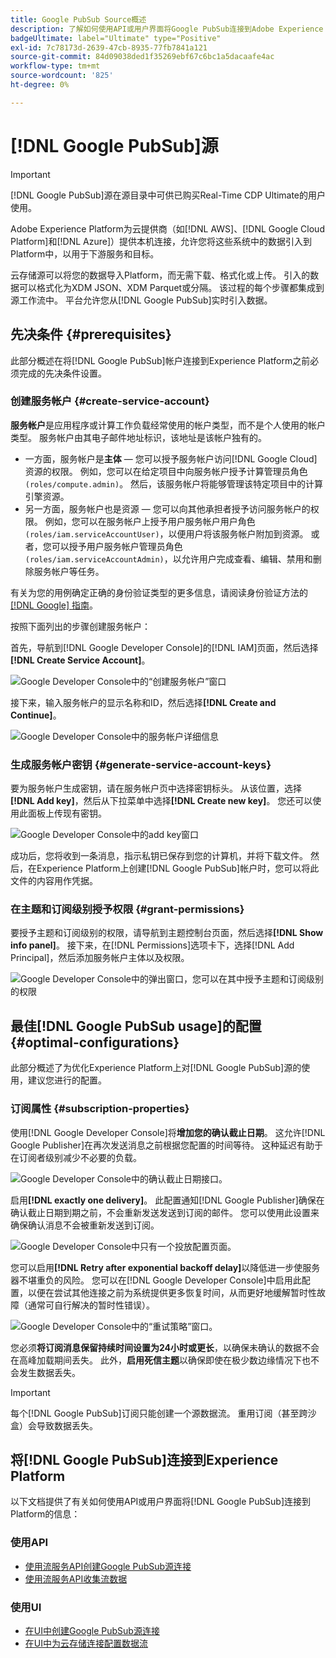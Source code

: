 ```yaml
---
title: Google PubSub Source概述
description: 了解如何使用API或用户界面将Google PubSub连接到Adobe Experience Platform。
badgeUltimate: label="Ultimate" type="Positive"
exl-id: 7c78173d-2639-47cb-8935-77fb7841a121
source-git-commit: 84d09038ded1f35269ebf67c6bc1a5dacaafe4ac
workflow-type: tm+mt
source-wordcount: '825'
ht-degree: 0%

---
```


# [!DNL Google PubSub]源

>[!IMPORTANT]
>
>[!DNL Google PubSub]源在源目录中可供已购买Real-Time CDP Ultimate的用户使用。

Adobe Experience Platform为云提供商（如[!DNL AWS]、[!DNL Google Cloud Platform]和[!DNL Azure]）提供本机连接，允许您将这些系统中的数据引入到Platform中，以用于下游服务和目标。

云存储源可以将您的数据导入Platform，而无需下载、格式化或上传。 引入的数据可以格式化为XDM JSON、XDM Parquet或分隔。 该过程的每个步骤都集成到源工作流中。 平台允许您从[!DNL Google PubSub]实时引入数据。

## 先决条件 {#prerequisites}

此部分概述在将[!DNL Google PubSub]帐户连接到Experience Platform之前必须完成的先决条件设置。

### 创建服务帐户 {#create-service-account}

**服务帐户**&#x200B;是应用程序或计算工作负载经常使用的帐户类型，而不是个人使用的帐户类型。 服务帐户由其电子邮件地址标识，该地址是该帐户独有的。

* 一方面，服务帐户是&#x200B;**主体** — 您可以授予服务帐户访问[!DNL Google Cloud]资源的权限。 例如，您可以在给定项目中向服务帐户授予计算管理员角色`(roles/compute.admin)`。 然后，该服务帐户将能够管理该特定项目中的计算引擎资源。
* 另一方面，服务帐户也是资源 — 您可以向其他承担者授予访问服务帐户的权限。 例如，您可以在服务帐户上授予用户服务帐户用户角色`(roles/iam.serviceAccountUser)`，以便用户将该服务帐户附加到资源。 或者，您可以授予用户服务帐户管理员角色`(roles/iam.serviceAccountAdmin)`，以允许用户完成查看、编辑、禁用和删除服务帐户等任务。

有关为您的用例确定正确的身份验证类型的更多信息，请阅读身份验证方法的[[!DNL Google] 指南](https://cloud.google.com/docs/authentication)。

按照下面列出的步骤创建服务帐户：

首先，导航到[!DNL Google Developer Console]的[!DNL IAM]页面，然后选择&#x200B;**[!DNL Create Service Account]**。

![Google Developer Console中的“创建服务帐户”窗口](../../images/tutorials/create/google-pubsub/create-service-account.png)

接下来，输入服务帐户的显示名称和ID，然后选择&#x200B;**[!DNL Create and Continue]**。

![Google Developer Console中的服务帐户详细信息](../../images/tutorials/create/google-pubsub/service-account-details.png)

### 生成服务帐户密钥 {#generate-service-account-keys}

要为服务帐户生成密钥，请在服务帐户页中选择密钥标头。 从该位置，选择&#x200B;**[!DNL Add key]**，然后从下拉菜单中选择&#x200B;**[!DNL Create new key]**。 您还可以使用此面板上传现有密钥。

![Google Developer Console中的add key窗口](../../images/tutorials/create/google-pubsub/add-key.png)

成功后，您将收到一条消息，指示私钥已保存到您的计算机，并将下载文件。 然后，在Experience Platform上创建[!DNL Google PubSub]帐户时，您可以将此文件的内容用作凭据。

### 在主题和订阅级别授予权限 {#grant-permissions}

要授予主题和订阅级别的权限，请导航到主题控制台页面，然后选择&#x200B;**[!DNL Show info panel]**。 接下来，在[!DNL Permissions]选项卡下，选择[!DNL Add Principal]，然后添加服务帐户主体以及权限。

![Google Developer Console中的弹出窗口，您可以在其中授予主题和订阅级别的权限](../../images/tutorials/create/google-pubsub/add-principal.png)

## 最佳[!DNL Google PubSub usage]的配置 {#optimal-configurations}

此部分概述了为优化Experience Platform上对[!DNL Google PubSub]源的使用，建议您进行的配置。

### 订阅属性 {#subscription-properties}

使用[!DNL Google Developer Console]将&#x200B;**增加您的确认截止日期**。 这允许[!DNL Google Publisher]在再次发送消息之前根据您配置的时间等待。 这种延迟有助于在订阅者级别减少不必要的负载。

![Google Developer Console中的确认截止日期接口。](../../images/tutorials/create/google-pubsub/acknowledgement-deadline.png)

启用&#x200B;**[!DNL exactly one delivery]**。 此配置通知[!DNL Google Publisher]确保在确认截止日期到期之前，不会重新发送发送到订阅的邮件。 您可以使用此设置来确保确认消息不会被重新发送到订阅。

![Google Developer Console中只有一个投放配置页面。](../../images/tutorials/create/google-pubsub/exactly-one-delivery.png)

您可以启用&#x200B;**[!DNL Retry after exponential backoff delay]**&#x200B;以降低进一步使服务器不堪重负的风险。 您可以在[!DNL Google Developer Console]中启用此配置，以便在尝试其他连接之前为系统提供更多恢复时间，从而更好地缓解暂时性故障（通常可自行解决的暂时性错误）。

![Google Developer Console中的“重试策略”窗口。](../../images/tutorials/create/google-pubsub/retry-policy.png)

您必须&#x200B;**将订阅消息保留持续时间设置为24小时或更长**，以确保未确认的数据不会在高峰加载期间丢失。 此外，**启用死信主题**&#x200B;以确保即使在极少数边缘情况下也不会发生数据丢失。

>[!IMPORTANT]
>
>每个[!DNL Google PubSub]订阅只能创建一个源数据流。 重用订阅（甚至跨沙盒）会导致数据丢失。

## 将[!DNL Google PubSub]连接到Experience Platform

以下文档提供了有关如何使用API或用户界面将[!DNL Google PubSub]连接到Platform的信息：

### 使用API

* [使用流服务API创建Google PubSub源连接](../../tutorials/api/create/cloud-storage/google-pubsub.md)
* [使用流服务API收集流数据](../../tutorials/api/collect/streaming.md)

### 使用UI

* [在UI中创建Google PubSub源连接](../../tutorials/ui/create/cloud-storage/google-pubsub.md)
* [在UI中为云存储连接配置数据流](../../tutorials/ui/dataflow/streaming/cloud-storage-streaming.md)

